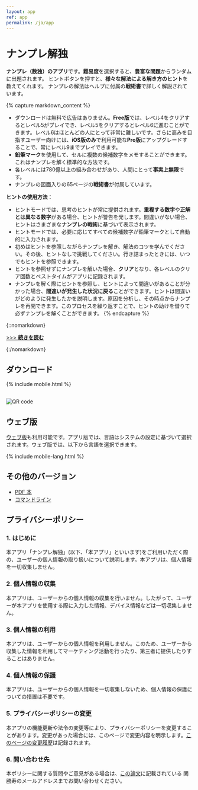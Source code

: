 ```yaml
---
layout: app
ref: app
permalink: /ja/app
---
```


# ナンプレ解独

**ナンプレ（数独）のアプリ**です。**難易度**を選択すると、**豊富な問題**からランダムに出題されます。
ヒントボタンを押すと、**様々な解法による解き方のヒント**を教えてくれます。
ナンプレの解法はヘルプに付属の**戦術書**で詳しく解説されています。

{% capture markdown_content %}
- ダウンロードは無料で広告はありません。**Free版**では、レベル4をクリアするとレベル5がプレイでき、レベル5をクリアするとレベル6に進むことができます。レベル6はほとんどの人にとって非常に難しいです。さらに高みを目指すユーザー向けには、**iOS版のみ**で利用可能な**Pro版**にアップグレードすることで、常にレベル9までプレイできます。
- **鉛筆マーク**を使用して、セルに複数の候補数字をメモすることができます。これはナンプレを解く標準的な方法です。
- 各レベルには780億以上の組み合わせがあり、人間にとって**事実上無限**です。
- ナンプレの図面入りの65ページの**戦術書**が付属しています。

**ヒントの使用方法**：
- ヒントモードでは、思考のヒントが常に提供されます。**重複する数字**や**正解とは異なる数字**がある場合、ヒントが警告を発します。間違いがない場合、ヒントはさまざまな**ナンプレの戦術**に基づいて表示されます。
- ヒントモードでは、必要に応じてすべての候補数字が鉛筆マークとして自動的に入力されます。
- 初めはヒントを参照しながらナンプレを解き、解法のコツを学んでください。その後、ヒントなしで挑戦してください。行き詰まったときには、いつでもヒントを参照できます。
- ヒントを参照せずにナンプレを解いた場合、**クリア**となり、各レベルのクリア回数とベストタイムがアプリに記録されます。
- ナンプレを解く際にヒントを参照し、ヒントによって間違いがあることが分かった場合、**間違いが発生した状況に戻る**ことができます。ヒントは間違いがどのように発生したかを説明します。原因を分析し、その時点からナンプレを再開できます。このプロセスを繰り返すことで、ヒントの助けを借りて必ずナンプレを解くことができます。
{% endcapture %}

{::nomarkdown}
<script>
function showMore(btn) {
   var targetId = btn.getAttribute("href").slice(1);
   document.getElementById(targetId).style.display = "block";
   btn.parentNode.style.display = "none";
   return false;
}
</script>
<p><a href="#readmore1" onclick="return showMore(this);">&gt;&gt;&gt; <strong>続きを読む</strong></a></p>
<div id="readmore1" style="display: none";>
{:/nomarkdown}
{{ markdown_content | markdownify }}
{::nomarkdown}</div>{:/nomarkdown}

## ダウンロード
{% include mobile.html %}
<img src="{{'/img/qr.png' | relative_url}}" alt="QR code" style="display: block; margin-top: 30px;">

## ウェブ版
[ウェブ版](../sudoku/)も利用可能です。アプリ版では、言語はシステムの設定に基づいて選択されます。ウェブ版では、以下から言語を選択できます。

{% include mobile-lang.html %}

## その他のバージョン
- [PDF 本](book)
- [コマンドライン](./)

## <a name="privacy">プライバシーポリシー</a>

### 1. はじめに
本アプリ「ナンプレ解独」(以下、「本アプリ」といいます)をご利用いただく際の、ユーザーの個人情報の取り扱いについて説明します。本アプリは、個人情報を一切収集しません。

### 2. 個人情報の収集
本アプリは、ユーザーからの個人情報の収集を行いません。したがって、ユーザーが本アプリを使用する際に入力した情報、デバイス情報などは一切収集しません。

### 3. 個人情報の利用
本アプリは、ユーザーからの個人情報を利用しません。このため、ユーザーから収集した情報を利用してマーケティング活動を行ったり、第三者に提供したりすることはありません。

### 4. 個人情報の保護
本アプリは、ユーザーからの個人情報を一切収集しないため、個人情報の保護についての措置は不要です。

### 5. プライバシーポリシーの変更
本アプリの機能更新や法令の変更等により、プライバシーポリシーを変更することがあります。変更があった場合には、このページで変更内容を明示します。[このページの変更履歴](https://github.com/sekika/kaidoku/commits/master/docs/app.ja.md)は記録されます。

### 6. 問い合わせ先
本ポリシーに関する質問やご意見がある場合は、[この論文](https://doi.org/10.2478/johh-2022-0039)に記載されている 関勝寿のメールアドレスまでお問い合わせください。
